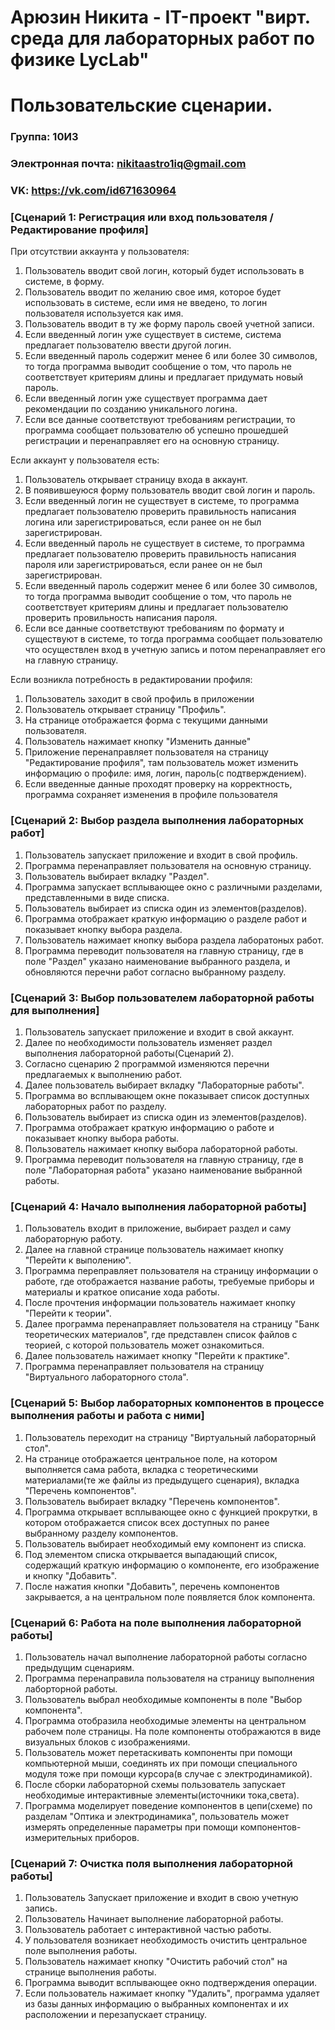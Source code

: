 # Арюзин Никита - IT-проект "вирт. среда для лабораторных работ по физике LycLab"
# Пользовательские сценарии.

### Группа: 10И3
###  Электронная почта: nikitaastro1iq@gmail.com
###  VK: https://vk.com/id671630964
### [Сценарий 1: Регистрация или вход пользователя / Редактирование профиля]

При отсутствии аккаунта у пользователя:
1. Пользователь вводит свой логин, который будет использовать в системе, в форму.
2. Пользователь вводит по желанию свое имя, которое будет использовать в системе, если имя не введено, то логин пользователя используется как имя.
3. Пользователь вводит в ту же форму пароль своей учетной записи.
4. Если введенный логин уже существует в системе, система предлагает пользователю ввести другой логин.
5. Если введенный пароль содержит менее 6 или более 30 символов, то тогда программа выводит сообщение о том, что пароль не соответствует критериям длины и предлагает придумать новый пароль.
6. Если введенный логин уже существует программа дает рекомендации по созданию уникального логина.
7. Если все данные соответствуют требованиям регистрации, то программа сообщает пользователю об успешно прошедшей регистрации и перенаправляет его на основную страницу.

Если аккаунт у пользователя есть:
1. Пользователь открывает страницу входа в аккаунт.
2. В появившеуюся форму пользователь вводит свой логин и пароль.
3. Если введенный логин не существует в системе, то программа предлагает пользователю проверить правильность написания логина или зарегистрироваться, если ранее он не был зарегистрирован.
4. Если введенный пароль не существует в системе, то программа предлагает пользователю проверить правильность написания пароля или зарегистрироваться, если ранее он не был зарегистрирован.
5. Если введенный пароль содержит менее 6 или более 30 символов, то тогда программа выводит сообщение о том, что пароль не соответствует критериям длины и предлагает пользователю проверить провильность написания пароля.
6. Если все данные соответствуют требованиям по формату и существуют в системе, то тогда программа сообщает пользователю что осуществлен вход в учетную запись и потом перенаправляет его на главную страницу.

Если возникла потребность в редактировании профиля:
1. Пользователь заходит в свой профиль в приложении
2. Пользователь открывает страницу "Профиль".
3. На странице отображается форма с текущими данными пользователя.
4. Пользователь нажимает кнопку "Изменить данные"
5. Приложение перенаправляет пользователя на страницу "Редактирование профиля", там пользователь может изменить информацию о профиле: имя, логин, пароль(с подтверждением).
6. Если введенные данные проходят проверку на корректность, программа сохраняет изменения в профиле пользователя

### [Сценарий 2: Выбор раздела выполнения лабораторных работ]
1. Пользователь запускает приложение и входит в свой профиль.
2. Программа перенаправляет пользователя на основную страницу.
3. Пользователь выбирает вкладку "Раздел".
4. Программа запускает всплывающее окно с различными разделами, представленными в виде списка.
5. Пользователь выбирает из списка один из элементов(разделов).
6. Программа отображает краткую информацию о разделе работ и показывает кнопку выбора раздела.
7. Пользователь нажимает кнопку выбора раздела лаборатоных работ.
8. Программа переводит пользователя на главную страницу, где в поле "Раздел" указано наименование выбранного раздела, и обновляются перечни работ согласно выбранному разделу.

### [Сценарий 3: Выбор пользователем лабораторной работы для выполнения]
1. Пользователь запускает приложение и входит в свой аккаунт.
2. Далее по необходимости пользователь изменяет раздел выполнения лабораторной работы(Сценарий 2).
3. Согласно сценарию 2 программой изменяются перечни предлагаемых к выполнению работ.
4. Далее пользователь выбирает вкладку "Лабораторные работы".
5. Программа во всплывающем окне показывает список доступных лабораторных работ по разделу.
6. Пользователь выбирает из списка один из элементов(разделов).
7. Программа отображает краткую информацию о работе и показывает кнопку выбора работы.
8. Пользователь нажимает кнопку выбора лабораторной работы.
9. Программа переводит пользователя на главную страницу, где в поле "Лабораторная работа" указано наименование выбранной работы.

### [Сценарий 4: Начало выполнения лабораторной работы]
1. Пользователь входит в приложение, выбирает раздел и саму лабораторную работу.
2. Далее на главной странице пользователь нажимает кнопку "Перейти к выполению".
3. Программа переправляет пользователя на страницу информации о работе, где отображается название работы, требуемые приборы и материалы и краткое описание хода работы.
4. После прочтения информации пользователь нажимает кнопку "Перейти к теории".
5. Далее программа перенаправляет пользователя на страницу "Банк теоретических материалов", где представлен список файлов с теорией, с которой пользователь может ознакомиться.
6. Далее пользователь нажимает кнопку "Перейти к практике".
7. Программа перенаправляет пользователя на страницу "Виртуального лабораторного стола".

### [Сценарий 5: Выбор лабораторных компонентов в процессе выполнения работы и работа с ними]
1. Пользователь переходит на страницу "Виртуальный лабораторный стол".
2. На странице отображается центральное поле, на котором выполняется сама работа, вкладка с теоретическими материалами(те же файлы из предыдущего сценария), вкладка "Перечень компонентов".
3. Пользователь выбирает вкладку "Перечень компонентов".
4. Программа открывает всплывающее окно с функцией прокрутки, в котором отображается список всех доступных по ранее выбранному разделу компонентов.
5. Пользователь выбирает необходимый ему компонент из списка.
6. Под элементом списка открывается выпадающий список, содержащий краткую информацию о компоненте, его изображение и кнопку "Добавить".
7. После нажатия кнопки "Добавить", перечень компонентов закрывается, а на центральном поле появляется блок компонента.

### [Сценарий 6: Работа на поле выполнения лабораторной работы]
1. Пользователь начал выполнение лабораторной работы согласно предыдущим сценариям.
2. Программа перенаправила пользователя на страницу выполнения лаборторной работы.
3. Пользователь выбрал необходимые компоненты в поле "Выбор компонента".
4. Программа отобразила необходимые элементы на центральном рабочем поле страницы. На поле компоненты отображаются в виде визуальных блоков с изображениями.
5. Пользователь может перетаскивать компоненты при помощи компьютерной мыши, соединять их при помощи специального модуля тоже при помощи курсора(в случае с электродинамикой).
6. После сборки лабораторной схемы пользователь запускает необходимые интерактивные элементы(источники тока,света).
7. Программа моделирует поведение компонентов в цепи(схеме) по разделам "Оптика и электродинамика", пользователь может измерять определенные параметры при помощи компонентов-измерительных приборов.

### [Сценарий 7: Очистка поля выполнения лабораторной работы]
1. Пользователь Запускает приложение и входит в свою учетную запись.
2. Пользователь Начинает выполнение лабораторной работы.
3. Пользователь работает с интерактивной частью работы.
4. У пользователя возникает необходимость очистить центральное поле выполнения работы.
5. Пользователь нажимает кнопку "Очистить рабочий стол" на странице выполнения работы.
6. Программа выводит всплывающее окно подтверждения операции.
7. Если пользователь нажимает кнопку "Удалить", программа удаляет из базы данных информацию о выбранных компонентах и их расположении и перезапускает страницу.
